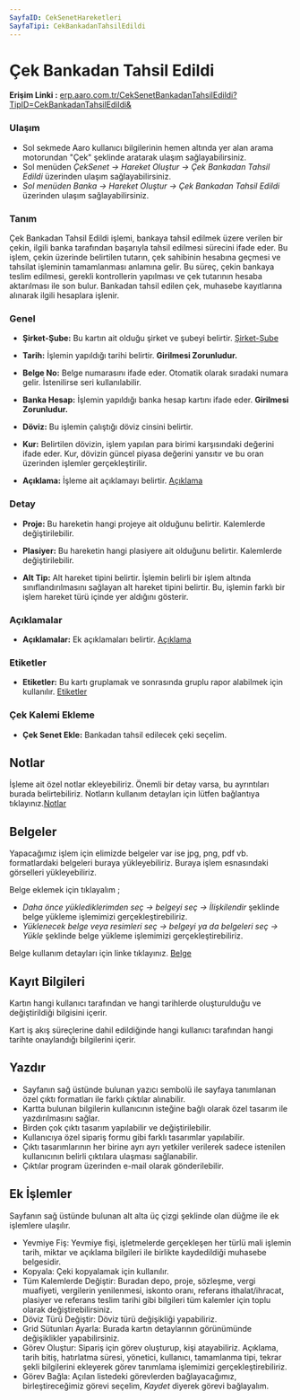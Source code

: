 ```yaml
---
SayfaID: CekSenetHareketleri
SayfaTipi: CekBankadanTahsilEdildi
---
```


# Çek Bankadan Tahsil Edildi

**Erişim Linki :** [erp.aaro.com.tr/CekSenetBankadanTahsilEdildi?TipID=CekBankadanTahsilEdildi&](erp.aaro.com.tr/CekSenetBankadanTahsilEdildi?TipID=CekBankadanTahsilEdildi&)

### Ulaşım

- Sol sekmede Aaro kullanıcı bilgilerinin hemen altında yer alan arama motorundan "Çek" şeklinde aratarak ulaşım sağlayabilirsiniz.
- Sol menüden *ÇekSenet -> Hareket Oluştur -> Çek Bankadan Tahsil Edildi* üzerinden ulaşım sağlayabilirsiniz. 
- *Sol menüden Banka -> Hareket Oluştur -> Çek Bankadan Tahsil Edildi* üzerinden ulaşım sağlayabilirsiniz. 

### Tanım 

Çek Bankadan Tahsil Edildi işlemi, bankaya tahsil edilmek üzere verilen bir çekin, ilgili banka tarafından başarıyla tahsil edilmesi sürecini ifade eder. 
Bu işlem, çekin üzerinde belirtilen tutarın, çek sahibinin hesabına geçmesi ve tahsilat işleminin tamamlanması anlamına gelir. 
Bu süreç, çekin bankaya teslim edilmesi, gerekli kontrollerin yapılması ve çek tutarının hesaba aktarılması ile son bulur. 
Bankadan tahsil edilen çek, muhasebe kayıtlarına alınarak ilgili hesaplara işlenir.

### Genel 

- **Şirket-Şube:** Bu kartın ait olduğu şirket ve şubeyi belirtir. [Şirket-Şube](../TemelOzellikler/SirketSubeHareket.md)

- **Tarih:** İşlemin yapıldığı tarihi belirtir. **Girilmesi Zorunludur.**
 
- **Belge No:** Belge numarasını ifade eder. Otomatik olarak sıradaki numara gelir. İstenilirse seri kullanılabilir.

- **Banka Hesap:** İşlemin yapıldığı banka hesap kartını ifade eder. **Girilmesi Zorunludur.**

- **Döviz:** Bu işlemin çalıştığı döviz cinsini belirtir.

- **Kur:** Belirtilen dövizin, işlem yapılan para birimi karşısındaki değerini ifade eder. 
Kur, dövizin güncel piyasa değerini yansıtır ve bu oran üzerinden işlemler gerçekleştirilir.

- **Açıklama:** İşleme ait açıklamayı belirtir. [Açıklama](../TemelOzellikler/Aciklama.md)

### Detay

- **Proje:** Bu hareketin hangi projeye ait olduğunu belirtir. Kalemlerde değiştirilebilir.

- **Plasiyer:** Bu hareketin hangi plasiyere ait olduğunu belirtir. Kalemlerde değiştirilebilir.

- **Alt Tip:** Alt hareket tipini belirtir. İşlemin belirli bir işlem altında sınıflandırılmasını sağlayan alt hareket tipini belirtir. 
Bu, işlemin farklı bir işlem hareket türü içinde yer aldığını gösterir.

### Açıklamalar

- **Açıklamalar:** Ek açıklamaları belirtir. [Açıklama](../TemelOzellikler/Aciklama.md)

### Etiketler

- **Etiketler:** Bu kartı gruplamak ve sonrasında gruplu rapor alabilmek için kullanılır. [Etiketler](../TemelOzellikler/Etiketler.md)

### Çek Kalemi Ekleme 

- **Çek Senet Ekle:** Bankadan tahsil edilecek çeki seçelim.

## Notlar 

İşleme ait özel notlar ekleyebiliriz. Önemli bir detay varsa, bu ayrıntıları burada belirtebiliriz. Notların kullanım detayları için lütfen bağlantıya tıklayınız.[Notlar](../TemelOzellikler/Notlar.md)

## Belgeler

Yapacağımız işlem için elimizde belgeler var ise jpg, png, pdf vb. formatlardaki belgeleri buraya yükleyebiliriz.
Buraya işlem esnasındaki görselleri yükleyebiliriz.

Belge eklemek için tıklayalım ;

- *Daha önce yüklediklerimden seç -> belgeyi seç -> İlişkilendir* şeklinde belge yükleme işlemimizi gerçekleştirebiliriz.
- *Yüklenecek belge veya resimleri seç -> belgeyi ya da belgeleri seç -> Yükle* şeklinde belge yükleme işlemimizi gerçekleştirebiliriz.

Belge kullanım detayları için linke tıklayınız. [Belge](../TemelOzellikler/Belgeler.md)

## Kayıt Bilgileri

Kartın hangi kullanıcı tarafından ve hangi tarihlerde oluşturulduğu ve değiştirildiği bilgisini içerir.

Kart iş akış süreçlerine dahil edildiğinde hangi kullanıcı tarafından hangi tarihte onaylandığı bilgilerini içerir. 

## Yazdır

- Sayfanın sağ üstünde bulunan yazıcı sembolü ile sayfaya tanımlanan özel çıktı formatları ile farklı çıktılar alınabilir. 
- Kartta bulunan bilgilerin kullanıcının isteğine bağlı olarak özel tasarım ile yazdırılmasını sağlar.
- Birden çok çıktı tasarım yapılabilir ve değiştirilebilir.
- Kullanıcıya özel sipariş formu gibi farklı tasarımlar yapılabilir.
- Çıktı tasarımlarının her birine  ayrı ayrı yetkiler verilerek sadece istenilen kullanıcının belirli çıktılara ulaşması sağlanabilir.
- Çıktılar program üzerinden e-mail olarak gönderilebilir. 

## Ek İşlemler

 Sayfanın sağ üstünde bulunan alt alta üç çizgi şeklinde olan düğme ile ek işlemlere ulaşılır.
- Yevmiye Fiş: Yevmiye fişi, işletmelerde gerçekleşen her türlü mali işlemin tarih, miktar ve açıklama bilgileri ile birlikte kaydedildiği muhasebe belgesidir.
- Kopyala: Çeki kopyalamak için kullanılır.
- Tüm Kalemlerde Değiştir: Buradan depo, proje, sözleşme, vergi muafiyeti, vergilerin yenilenmesi, iskonto oranı, referans ithalat/ihracat, plasiyer ve referans teslim tarihi gibi bilgileri tüm kalemler için toplu olarak değiştirebilirsiniz.
- Döviz Türü Değiştir: Döviz türü değişikliği yapabiliriz.
- Grid Sütunları Ayarla: Burada kartın detaylarının görünümünde değişiklikler yapabilirsiniz.
- Görev Oluştur: Sipariş için görev oluşturup, kişi atayabiliriz. Açıklama, tarih bitiş, hatırlatma süresi, yönetici, kullanıcı, tamamlanma tipi, tekrar şekli bilgilerini ekleyerek görev tanımlama işlemimizi gerçekleştirebiliriz.
- Görev Bağla: Açılan listedeki görevlerden bağlayacağımız, birleştireceğimiz görevi seçelim, *Kaydet* diyerek görevi bağlayalım.



